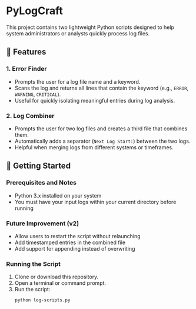 # PyLogCraft
This project contains two lightweight Python scripts designed to help system administrators or analysts quickly process log files.


## 📌 Features

### 1. Error Finder
- Prompts the user for a log file name and a keyword.
- Scans the log and returns all lines that contain the keyword (e.g., `ERROR`, `WARNING`, `CRITICAL`).
- Useful for quickly isolating meaningful entries during log analysis.

### 2. Log Combiner
- Prompts the user for two log files and creates a third file that combines them.
- Automatically adds a separator (`Next Log Start:`) between the two logs.
- Helpful when merging logs from different systems or timeframes.

## 🚀 Getting Started

### Prerequisites and Notes
- Python 3.x installed on your system
- You must have your input logs within your current directory before running

### Future Improvement (v2)
- Allow users to restart the script without relaunching
- Add timestamped entries in the combined file
- Add support for appending instead of overwriting
  

### Running the Script
1. Clone or download this repository.
2. Open a terminal or command prompt.
3. Run the script:
   ```bash
   python log-scripts.py


